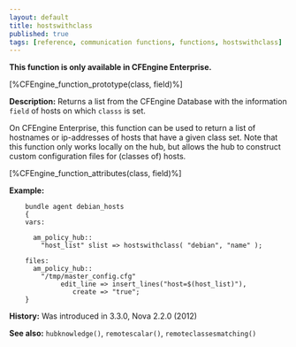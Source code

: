 ```yaml
---
layout: default
title: hostswithclass
published: true
tags: [reference, communication functions, functions, hostswithclass]
---
```


**This function is only available in CFEngine Enterprise.**

[%CFEngine_function_prototype(class, field)%]

**Description:** Returns a list from the CFEngine Database with the information
`field` of hosts on which `classs` is set.

On CFEngine Enterprise, this function can be used to return a list of 
hostnames or ip-addresses of hosts that have a given class set. Note that this 
function only works locally on the hub, but allows the hub to construct custom 
configuration files for (classes of) hosts.

[%CFEngine_function_attributes(class, field)%]

**Example:**

```cf3
    bundle agent debian_hosts
    {
    vars:

      am_policy_hub::
        "host_list" slist => hostswithclass( "debian", "name" );

    files:
      am_policy_hub::
        "/tmp/master_config.cfg"
             edit_line => insert_lines("host=$(host_list)"),
                create => "true";
    }
```

**History:** Was introduced in 3.3.0, Nova 2.2.0 (2012)

**See also:** `hubknowledge()`, `remotescalar()`, `remoteclassesmatching()`
